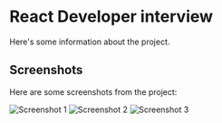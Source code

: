 # React Developer interview

 Here's some information about the project.



## Screenshots

Here are some screenshots from the project:

![Screenshot 1](frontend/src/assets/test1.png)
![Screenshot 2](frontend/src/assets/test2.png)
![Screenshot 3](frontend/src/assets/test3.png)




